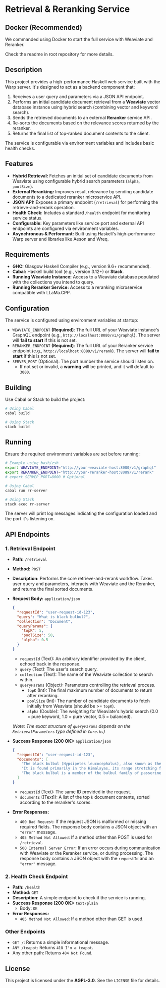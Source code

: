 # Retrieval & Reranking Service


## Docker (Recommended)

We commanded using Docker to start the full service with Weaviate and Reranker.

Check the readme in root repository for more details.


## Description

This project provides a high-performance Haskell web service built with the Warp server. It's designed to act as a backend component that:

1.  Receives a user query and parameters via a JSON API endpoint.
2.  Performs an initial candidate document retrieval from a **Weaviate** vector database instance using hybrid search (combining vector and keyword search).
3.  Sends the retrieved documents to an external **Reranker** service API.
4.  Re-sorts the documents based on the relevance scores returned by the reranker.
5.  Returns the final list of top-ranked document contents to the client.

The service is configurable via environment variables and includes basic health checks.

## Features

* **Hybrid Retrieval:** Fetches an initial set of candidate documents from Weaviate using configurable hybrid search parameters (`alpha`, `poolSize`).
* **External Reranking:** Improves result relevance by sending candidate documents to a dedicated reranker microservice API.
* **JSON API:** Exposes a primary endpoint (`/retrieval`) for performing the retrieve-and-rerank operation.
* **Health Check:** Includes a standard `/health` endpoint for monitoring service status.
* **Configurable:** Key parameters like service port and external API endpoints are configured via environment variables.
* **Asynchronous & Performant:** Built using Haskell's high-performance Warp server and libraries like Aeson and Wreq.

## Requirements
* **GHC:** Glasgow Haskell Compiler (e.g., version 9.6+ recommended).
* **Cabal:** Haskell build tool (e.g., version 3.12+) or **Stack**.
* **Running Weaviate Instance:** Access to a Weaviate database populated with the collections you intend to query.
* **Running Reranker Service:** Access to a reranking microservice compatible with LLaMa.CPP.

## Configuration

The service is configured using environment variables at startup:

* `WEAVIATE_ENDPOINT` **(Required)**: The full URL of your Weaviate instance's GraphQL endpoint (e.g., `http://localhost:8080/v1/graphql`). The server will **fail to start** if this is not set.
* `RERANKER_ENDPOINT` **(Required)**: The full URL of your Reranker service endpoint (e.g., `http://localhost:8089/v1/rerank`). The server will **fail to start** if this is not set.
* `SERVER_PORT` (Optional): The port number the service should listen on.
    * If not set or invalid, a **warning** will be printed, and it will default to `3000`.

## Building

Use Cabal or Stack to build the project:

```bash
# Using Cabal
cabal build

# Using Stack
stack build
```

## Running

Ensure the required environment variables are set before running:

```bash
# Example using bash/zsh
export WEAVIATE_ENDPOINT="http://your-weaviate-host:8080/v1/graphql"
export RERANKER_ENDPOINT="http://your-reranker-host:8089/v1/rerank"
# export SERVER_PORT=8000 # Optional

# Using Cabal
cabal run rr-server

# Using Stack
stack exec rr-server
```

The server will print log messages indicating the configuration loaded and the port it's listening on.

## API Endpoints

### 1. Retrieval Endpoint

* **Path:** `/retrieval`
* **Method:** `POST`
* **Description:** Performs the core retrieve-and-rerank workflow. Takes user query and parameters, interacts with Weaviate and the Reranker, and returns the final sorted documents.
* **Request Body:** `application/json`

    ```json
    {
      "requestId": "user-request-id-123",
      "query": "What is black bulbul?",
      "collection": "Document",
      "queryParams": {
        "topK": 5,
        "poolSize": 50,
        "alpha": 0.5
      }
    }
    ```
    * `requestId` (Text): An arbitrary identifier provided by the client, echoed back in the response.
    * `query` (Text): The user's search query.
    * `collection` (Text): The name of the Weaviate collection to search within.
    * `queryParams` (Object): Parameters controlling the retrieval process.
        * `topK` (Int): The final maximum number of documents to return after reranking.
        * `poolSize` (Int): The number of candidate documents to fetch initially from Weaviate (should be >= `topK`).
        * `alpha` (Double): The weighting for Weaviate's hybrid search (0.0 = pure keyword, 1.0 = pure vector, 0.5 = balanced).

    *(Note: The exact structure of `queryParams` depends on the `RetrievalParameters` type defined in `Core.hs`)*

* **Success Response (200 OK):** `application/json`

    ```json
    {
      "requestId": "user-request-id-123",
      "documents": [
        "The black bulbul (Hypsipetes leucocephalus), also known as the Himalayan black bulbul...",
        "It is found primarily in the Himalayas, its range stretching from Pakistan eastward...",
        "The black bulbul is a member of the bulbul family of passerine birds."
      ]
    }
    ```
    * `requestId` (Text): The same ID provided in the request.
    * `documents` ([Text]): A list of the top `k` document contents, sorted according to the reranker's scores.

* **Error Responses:**
    * `400 Bad Request`: If the request JSON is malformed or missing required fields. The response body contains a JSON object with an `"error"` message.
    * `405 Method Not Allowed`: If a method other than POST is used for `/retrieval`.
    * `500 Internal Server Error`: If an error occurs during communication with Weaviate or the Reranker service, or during processing. The response body contains a JSON object with the `requestId` and an `"error"` message.

### 2. Health Check Endpoint

* **Path:** `/health`
* **Method:** `GET`
* **Description:** A simple endpoint to check if the service is running.
* **Success Response (200 OK):** `text/plain`
    * Body: `OK`
* **Error Responses:**
    * `405 Method Not Allowed`: If a method other than GET is used.

### Other Endpoints

* `GET /`: Returns a simple informational message.
* `ANY /teapot`: Returns `418 I'm a teapot`.
* Any other path: Returns `404 Not Found`.

## License

This project is licensed under the **AGPL-3.0**. See the `LICENSE` file for details.
